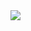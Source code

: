 

<img src="https://github-readme-stats.vercel.app/api?username=Dhivin&show_icons=true&theme=radical&title_color=8E2DE2&text_color=fff&icon_color=8E2DE2">
